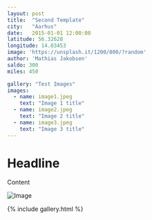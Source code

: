 ```yaml
---
layout: post
title:  "Second Template"
city:   "Aarhus"
date:   2015-01-01 12:00:00
latitude: 56.32628
longitude: 14.03453
image: 'https://unsplash.it/1200/800/?random'
author: 'Mathias Jakobsen'
saldo: 300
miles: 450

gallery: "Test Images"
images:
  - name: image1.jpeg
    text: "Image 1 title"
  - name: image2.jpeg
    text: "Image 2 title"
  - name: image3.jpeg
    text: "Image 3 title"
---
```


# Headline

Content

![Image](https://unsplash.it/640/400/?random)


{% include gallery.html %}

